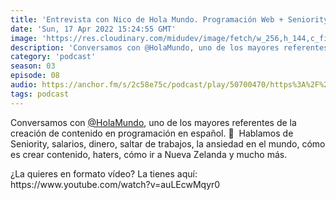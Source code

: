 ```yaml
---
title: 'Entrevista con Nico de Hola Mundo. Programación Web + Seniority + Salarios + Haters y más. - 03x08'
date: 'Sun, 17 Apr 2022 15:24:55 GMT'
image: 'https://res.cloudinary.com/midudev/image/fetch/w_256,h_144,c_fill,f_auto/https://d3t3ozftmdmh3i.cloudfront.net/production/podcast_uploaded_episode/7340239/7340239-1650209067508-a0ffaf268ac8c.jpg'
description: 'Conversamos con @HolaMundo, uno de los mayores referentes de la creación de contenido en programación en español. 👏  Hablamos de Seniority, salarios, dinero, saltar de trabajos, l'
category: 'podcast'
season: 03
episode: 08
audio: https://anchor.fm/s/2c58e75c/podcast/play/50700470/https%3A%2F%2Fd3ctxlq1ktw2nl.cloudfront.net%2Fstaging%2F2022-3-17%2Fbbf5b817-418d-5798-b9c4-bf3a179e0d2d.m4a
tags: podcast
---
```


<p>Conversamos con <a href="https://www.youtube.com/channel/UC4FHiPgS1KXkUMx3dxBUtPg">@HolaMundo</a>, uno de los mayores referentes de la creación de contenido en programación en español. 👏 &nbsp;Hablamos de Seniority, salarios, dinero, saltar de trabajos, la ansiedad en el mundo, cómo es crear contenido, haters, cómo ir a Nueva Zelanda y mucho más.</p>
<p>¿La quieres en formato vídeo? La tienes aquí: https://www.youtube.com/watch?v=auLEcwMqyr0</p>

